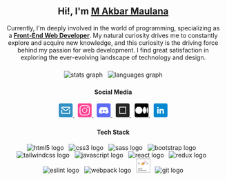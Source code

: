 ###

<!-- ABOUT ME -->
  <div align="center">
    <h2>Hi!, I'm <a href="https://makbarmaulana.github.io">M Akbar Maulana</a></h2>
    <p>
      Currently, I'm deeply involved in the world of programming, specializing as a <a href="https://makbarmaulana.github.io"><strong>Front-End Web Developer</strong></a>. My natural curiosity drives me to constantly explore and acquire new knowledge, and this curiosity is the driving force behind my passion for web development. I find great satisfaction in exploring the ever-evolving landscape of technology and design.
    </p>
  </div>

###

<!-- STATS -->

  <div align="center">
    <img
      src="https://github-readme-stats.vercel.app/api?username=makbarmaulana&hide_title=false&hide_rank=false&show_icons=true&include_all_commits=true&count_private=true&disable_animations=false&theme=material-palenight&locale=en&hide_border=false"
      height="150"
      alt="stats graph"
    />
    &nbsp;
    <img
      src="https://github-readme-stats.vercel.app/api/top-langs?username=makbarmaulana&locale=en&hide_title=false&layout=compact&card_width=320&langs_count=5&theme=material-palenight&hide_border=false"
      height="150"
      alt="languages graph"
    />
  </div>

###

<!-- SOCIAL LINKS -->

  <div align="center">
    <h4>Social Media</h4>
    <a href="mailto:m.akbarmaulana@outlook.com" target="_blank">
      <img src="assets/icons/email.svg" width="32" alt="email logo" title="email" />
    </a>
    &nbsp;
    <a href="https://instagram.com/makbrm" target="_blank">
      <img src="assets/icons/instagram.svg" width="32" alt="instagram logo" title="instagram" />
    </a>
    &nbsp;
    <a href="https://discord.com/users/makbarmaulana" target="_blank">
      <img src="assets/icons/discord.svg" width="32" alt="discord logo" title="discord" />
    </a>
    &nbsp;
    <a href="https://codesandbox.io/u/makbarm" target="_blank">
      <img src="assets/icons/codesandbox.svg" width="32" alt="codesandbox logo" title="codesandbox" />
    </a>
    &nbsp;
    <a href="https://medium.com/@makbarmaulana" target="_blank">
      <img src="assets/icons/medium.svg" width="32" alt="medium logo" title="medium" />
    </a>
    &nbsp;
    <a href="https://linkedin.com/in/makbarm" target="_blank">
      <img src="assets/icons/linkedin.svg" width="32" alt="medium logo" title="linkedin" />
    </a>
  </div>

###

<!-- SKILLS -->

  <div align="center">
    <h4>Tech Stack</h4>
    <img src="https://cdn.jsdelivr.net/gh/devicons/devicon/icons/html5/html5-plain.svg"
      width="32"
      alt="html5 logo"
      title="HTML"
    />
    &nbsp;
    <img src="https://cdn.jsdelivr.net/gh/devicons/devicon/icons/css3/css3-plain.svg"
      width="32"
      alt="css3 logo"
      title="CSS"
    />
    &nbsp;
    <img src="https://cdn.jsdelivr.net/gh/devicons/devicon/icons/sass/sass-original.svg"
      width="32"
      alt="sass logo"
      title="SASS"
    />
    &nbsp;
    <img
      src="https://cdn.jsdelivr.net/gh/devicons/devicon/icons/bootstrap/bootstrap-original.svg"
      width="32"
      alt="bootstrap logo"
      title="Bootstrap"
    />
    &nbsp;
    <img src="https://cdn.jsdelivr.net/gh/devicons/devicon/icons/tailwindcss/tailwindcss-plain.svg"
      width="32"
      alt="tailwindcss logo"
      title="Tailwind CSS"
    />
    &nbsp;
    <img src="https://cdn.jsdelivr.net/gh/devicons/devicon/icons/javascript/javascript-plain.svg"
      width="32"
      alt="javascript logo"
      title="Javascript"
    />
    &nbsp;
    <img src="https://cdn.jsdelivr.net/gh/devicons/devicon/icons/react/react-original.svg"
      width="32"
      alt="react logo"
      title="React"
    />
    &nbsp;
    <img src="https://cdn.jsdelivr.net/gh/devicons/devicon/icons/redux/redux-original.svg"
      width="32"
      alt="redux logo"
      title="Redux Toolkit"
    />
    &nbsp;
    <img src="https://cdn.jsdelivr.net/gh/devicons/devicon/icons/eslint/eslint-original.svg"
      width="32"
      alt="eslint logo"
      title="ESLint"
    />
    &nbsp;
    <img src="https://cdn.jsdelivr.net/gh/devicons/devicon/icons/webpack/webpack-original.svg"
      width="32"
      alt="webpack logo"
      title="Webpack"
    />
    &nbsp;
    <img src="https://raw.githubusercontent.com/github/explore/80688e429a7d4ef2fca1e82350fe8e3517d3494d/topics/styled-components/styled-components.png"
      width="32"
      alt="styled component logo"
      title="Styled Component"
    />
    &nbsp;
    <img src="https://cdn.jsdelivr.net/gh/devicons/devicon/icons/git/git-original.svg"
      width="32"
      alt="git logo"
      title="Git"
    />
  </div>

###

<!-- END OF CONTENT -->
